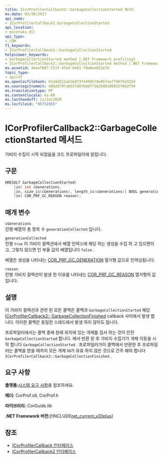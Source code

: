 ```yaml
---
title: ICorProfilerCallback2::GarbageCollectionStarted 메서드
ms.date: 03/30/2017
api_name:
- ICorProfilerCallback2.GarbageCollectionStarted
api_location:
- mscorwks.dll
api_type:
- COM
f1_keywords:
- ICorProfilerCallback2::GarbageCollectionStarted
helpviewer_keywords:
- GarbageCollectionStarted method [.NET Framework profiling]
- ICorProfilerCallback2::GarbageCollectionStarted method [.NET Framework profiling]
ms.assetid: 44eef087-f21f-4fe2-b481-f8a0ee022e7d
topic_type:
- apiref
ms.openlocfilehash: 63a8d212a61bd73f44995f0e057eeff96f9a5554
ms.sourcegitcommit: d8020797a6657d0fbbdff362b80300815f682f94
ms.translationtype: MT
ms.contentlocale: ko-KR
ms.lasthandoff: 11/24/2020
ms.locfileid: "95731955"
---
```

# <a name="icorprofilercallback2garbagecollectionstarted-method"></a>ICorProfilerCallback2::GarbageCollectionStarted 메서드

가비지 수집이 시작 되었음을 코드 프로파일러에 알립니다.  
  
## <a name="syntax"></a>구문  
  
```cpp  
HRESULT GarbageCollectionStarted(  
    [in] int cGenerations,  
    [in, size_is(cGenerations), length_is(cGenerations)] BOOL generationCollected[],  
    [in] COR_PRF_GC_REASON reason);  
```  
  
## <a name="parameters"></a>매개 변수  

 `cGenerations`  
 진행 배열의 총 항목 수 `generationCollected` 입니다.  
  
 `generationCollected`  
 진행 `true` 이 가비지 컬렉션에서 배열 인덱스에 해당 하는 생성을 수집 하 고 있으면이 고, 그렇지 않으면 인 부울 값의 배열입니다 `false` .  
  
 배열은 생성을 나타내는 [COR_PRF_GC_GENERATION](cor-prf-gc-generation-enumeration.md) 열거형 값으로 인덱싱됩니다.  
  
 `reason`  
 진행 가비지 컬렉션이 발생 한 이유를 나타내는 [COR_PRF_GC_REASON](cor-prf-gc-reason-enumeration.md) 열거형의 값입니다.  
  
## <a name="remarks"></a>설명  

 이 가비지 컬렉션과 관련 된 모든 콜백은 콜백과 `GarbageCollectionStarted` 해당 [ICorProfilerCallback2:: GarbageCollectionFinished](icorprofilercallback2-garbagecollectionfinished-method.md) callback 사이에서 발생 합니다. 이러한 콜백은 동일한 스레드에서 발생 하지 않아도 됩니다.  
  
 프로파일러에서는 콜백 중에 원래 위치에 있는 개체를 검사 하는 것이 안전 `GarbageCollectionStarted` 합니다. 에서 반환 된 후 가비지 수집기가 개체 이동을 시작 합니다 `GarbageCollectionStarted` . 프로파일러가이 콜백에서 반환한 후 프로파일러는 콜백을 받을 때까지 모든 개체 Id가 유효 하지 않은 것으로 간주 해야 합니다 `ICorProfilerCallback2::GarbageCollectionFinished` .  
  
## <a name="requirements"></a>요구 사항  

 **플랫폼:**[시스템 요구 사항](../../get-started/system-requirements.md)을 참조하세요.  
  
 **헤더:** CorProf.idl, CorProf.h  
  
 **라이브러리:** CorGuids.lib  
  
 **.NET Framework 버전:**[!INCLUDE[net_current_v20plus](../../../../includes/net-current-v20plus-md.md)]  
  
## <a name="see-also"></a>참조

- [ICorProfilerCallback 인터페이스](icorprofilercallback-interface.md)
- [ICorProfilerCallback2 인터페이스](icorprofilercallback2-interface.md)
